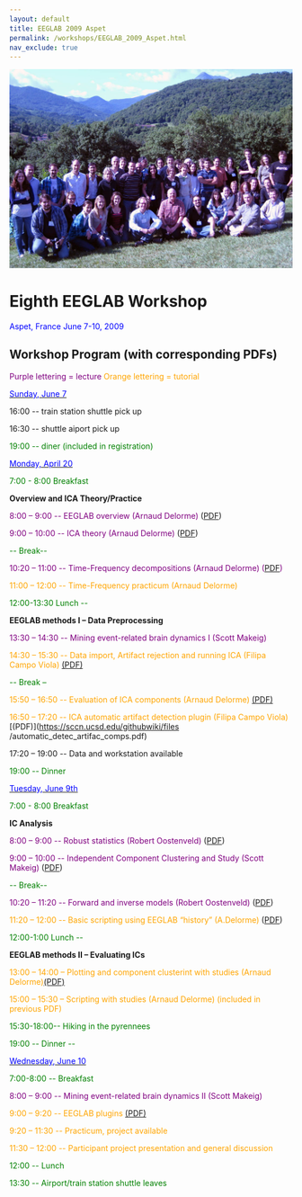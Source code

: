 ```yaml
---
layout: default
title: EEGLAB 2009 Aspet 
permalink: /workshops/EEGLAB_2009_Aspet.html
nav_exclude: true
---
```


![300px\|thumb\|left](/assets/images/Aspet.jpg)

Eighth EEGLAB Workshop
======================

<span style="color: blue">Aspet, France June 7-10, 2009</span>



Workshop Program (with corresponding PDFs)
------------------------------------------

<span style="color: purple">Purple lettering = lecture</span>
<span style="color: orange">Orange lettering = tutorial</span>

<u><span style="color: blue">Sunday, June 7</span></u>


16:00 -- train station shuttle pick up

16:30 -- shuttle aiport pick up

<font color = green>


19:00 -- diner (included in registration)</font>

<u><span style="color: blue">Monday, April 20</span></u>


<font color = green>7:00 - 8:00 Breakfast</font>

<!-- -->


**Overview and ICA Theory/Practice**



<span style="color: purple">8:00 – 9:00 -- EEGLAB overview (Arnaud Delorme) </span>
([PDF](https://sccn.ucsd.edu/githubwiki/files/lecture_eeglaboverview2.pdf))

<span style="color: purple">9:00 – 10:00 -- ICA theory (Arnaud Delorme) </span> ([PDF](https://sccn.ucsd.edu/githubwiki/files/lecture_ica.pdf))


<font color = green>-- Break--</font>
<br>

<font color = purple>10:20 – 11:00 -- Time-Frequency decompositions (Arnaud Delorme) ([PDF](https://sccn.ucsd.edu/githubwiki/files/lecture_timefreq.pdf))</font>

<font color = orange>11:00 – 12:00 -- Time-Frequency practicum (Arnaud Delorme) </font>

<!-- -->


<font color = green>12:00-13:30 Lunch --</font>

<!-- -->


**EEGLAB methods I – Data Preprocessing**




<span style="color: purple">13:30 – 14:30 -- Mining event-related brain dynamics I (Scott Makeig)</span>



<span style="color: orange"> 14:30 – 15:30 -- Data import, Artifact rejection and running ICA (Filipa Campo Viola)</span> [(PDF)](https://sccn.ucsd.edu/githubwiki/files/practicum_1_data_import_artifreject.pdf)

<span style="color: green">-- Break –</span>

<span style="color: orange"> 15:50 – 16:50 -- Evaluation of ICA components (Arnaud Delorme) </span> [(PDF)](https://sccn.ucsd.edu/githubwiki/files/practicum_3_evaluateics2.pdf)

<span style="color: orange">16:50 – 17:20 -- ICA automatic artifact detection plugin (Filipa Campo Viola)</span> [(PDF)](https://sccn.ucsd.edu/githubwiki/files
/automatic_detec_artifac_comps.pdf)

17:20 – 19:00 -- Data and workstation available



<font color = green>19:00 -- Dinner</font>

<u><span style="color: blue">Tuesday, June 9th</span></u>


<font color = green>7:00 - 8:00 Breakfast</font>

<!-- -->


**IC Analysis**


<font color = purple>8:00 – 9:00 -- Robust statistics (Robert Oostenveld) </font> ([PDF](https://sccn.ucsd.edu/githubwiki/files/robust_statistics_aspet2009.pdf))

<span style="color: purple">9:00 – 10:00 -- Independent Component Clustering and Study (Scott Makeig) </span> ([PDF](https://sccn.ucsd.edu/githubwiki/files/eeglab_aspet_clustering09.pdf))

<font color = green>-- Break--</font>

<font color = purple>10:20 – 11:20 -- Forward and inverse models (Robert Oostenveld) </font> ([PDF](https://sccn.ucsd.edu/githubwiki/files/forward_and_inverse_models_aspet2009.pdf))

<font color = orange>11:20 – 12:00 -- Basic scripting using EEGLAB “history” (A.Delorme)</font> ([PDF](https://sccn.ucsd.edu/githubwiki/files/practicum_4_basic_scripting.pdf))
<br>

<span style="color: green">12:00-1:00 Lunch --</span>



**EEGLAB methods II – Evaluating ICs**


<font color = orange>13:00 – 14:00 – Plotting and component clusterint
with studies (Arnaud Delorme)</font>[(PDF)](https://sccn.ucsd.edu/githubwiki/files/practicum_9_studyplotedit2.pdf)

<font color = orange>15:00 – 15:30 – Scripting with studies (Arnaud Delorme) (included in previous PDF)</font>

<!-- -->


<font color = green>15:30-18:00-- Hiking in the pyrennees</font>

<!-- -->


<span style="color: green">19:00 -- Dinner --</span>

<u><span style="color: blue">Wednesday, June 10</span></u>


<span style="color: green">7:00-8:00 -- Breakfast</span>

<!-- -->



<span style="color: purple">8:00 – 9:00 -- Mining event-related brain dynamics II (Scott Makeig)</span>

<span style="color: orange">9:00 – 9:20 -- EEGLAB plugins</span> [(PDF)](https://sccn.ucsd.edu/githubwiki/files/eeglab_plugins2.pdf)
<!-- -->



<span style="color: orange">9:20 – 11:30 -- Practicum, project available</span>

<span style="color: orange">11:30 – 12:00 -- Participant project presentation and general discussion</span>

<!-- -->


<span style="color: green">12:00 -- Lunch</span>

<!-- -->


<span style="color: green">13:30 -- Airport/train station shuttle leaves</span>

